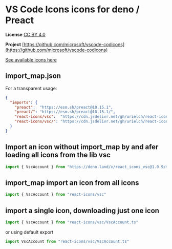 # VS Code Icons icons for deno / Preact

**License** [CC BY 4.0](https://creativecommons.org/licenses/by/4.0/)

**Project** [https://github.com/microsoft/vscode-codicons](https://github.com/microsoft/vscode-codicons)

[See available icons here](https://react-icons.deno.dev/vsc)

## import_map.json

For a transparent usage:

```json
{
  "imports": {
    "preact":  "https://esm.sh/preact@10.15.1",
    "preact/": "https://esm.sh/preact@10.15.1/",
    "react-icons/vsc":  "https://cdn.jsdelivr.net/gh/urielch/react-icons-vsc@1.0.9/mod.ts",
    "react-icons/vsc/": "https://cdn.jsdelivr.net/gh/urielch/react-icons-vsc@1.0.9/ico/",
  }
}
```

## Import an icon without import_map by and afer loading all icons from the lib vsc

```ts
import { VscAccount } from "https://deno.land/x/react_icons_vsc@1.0.9/mod.ts"
```

## import_map import an icon from all icons

```ts
import { VscAccount } from "react-icons/vsc"
```

## import a single icon, downloading just one icon

```ts
import { VscAccount } from "react-icons/vsc/VscAccount.ts"
```

or using default export

```ts
import VscAccount from "react-icons/vsc/VscAccount.ts"
```

